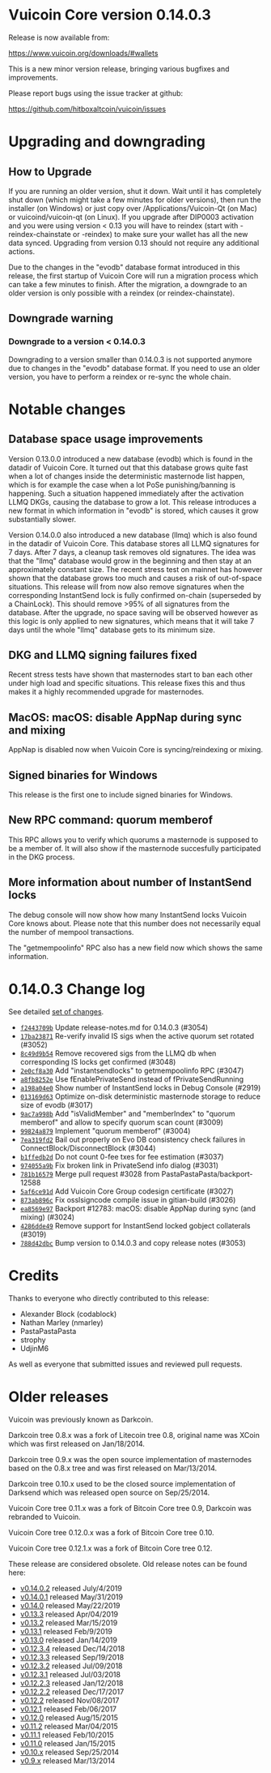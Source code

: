 Vuicoin Core version 0.14.0.3
==========================

Release is now available from:

  <https://www.vuicoin.org/downloads/#wallets>

This is a new minor version release, bringing various bugfixes and improvements.

Please report bugs using the issue tracker at github:

  <https://github.com/hitboxaltcoin/vuicoin/issues>


Upgrading and downgrading
=========================

How to Upgrade
--------------

If you are running an older version, shut it down. Wait until it has completely
shut down (which might take a few minutes for older versions), then run the
installer (on Windows) or just copy over /Applications/Vuicoin-Qt (on Mac) or
vuicoind/vuicoin-qt (on Linux). If you upgrade after DIP0003 activation and you were
using version < 0.13 you will have to reindex (start with -reindex-chainstate
or -reindex) to make sure your wallet has all the new data synced. Upgrading from
version 0.13 should not require any additional actions.

Due to the changes in the "evodb" database format introduced in this release, the
first startup of Vuicoin Core will run a migration process which can take a few minutes
to finish. After the migration, a downgrade to an older version is only possible with
a reindex (or reindex-chainstate).

Downgrade warning
-----------------

### Downgrade to a version < 0.14.0.3

Downgrading to a version smaller than 0.14.0.3 is not supported anymore due to changes
in the "evodb" database format. If you need to use an older version, you have to perform
a reindex or re-sync the whole chain.

Notable changes
===============

Database space usage improvements
--------------------------------
Version 0.13.0.0 introduced a new database (evodb) which is found in the datadir of Vuicoin Core. It turned
out that this database grows quite fast when a lot of changes inside the deterministic masternode list happen,
which is for example the case when a lot PoSe punishing/banning is happening. Such a situation happened
immediately after the activation LLMQ DKGs, causing the database to grow a lot. This release introduces
a new format in which information in "evodb" is stored, which causes it grow substantially slower.  

Version 0.14.0.0 also introduced a new database (llmq) which is also found in the datadir of Vuicoin Core.
This database stores all LLMQ signatures for 7 days. After 7 days, a cleanup task removes old signatures.
The idea was that the "llmq" database would grow in the beginning and then stay at an approximately constant
size. The recent stress test on mainnet has however shown that the database grows too much and causes a risk
of out-of-space situations. This release will from now also remove signatures when the corresponding InstantSend
lock is fully confirmed on-chain (superseded by a ChainLock). This should remove >95% of all signatures from
the database. After the upgrade, no space saving will be observed however as this logic is only applied to new
signatures, which means that it will take 7 days until the whole "llmq" database gets to its minimum size.

DKG and LLMQ signing failures fixed
-----------------------------------
Recent stress tests have shown that masternodes start to ban each other under high load and specific situations.
This release fixes this and thus makes it a highly recommended upgrade for masternodes.

MacOS: macOS: disable AppNap during sync and mixing
---------------------------------------------------
AppNap is disabled now when Vuicoin Core is syncing/reindexing or mixing.

Signed binaries for Windows
---------------------------
This release is the first one to include signed binaries for Windows.

New RPC command: quorum memberof <proTxHash>
--------------------------------------------
This RPC allows you to verify which quorums a masternode is supposed to be a member of. It will also show
if the masternode succesfully participated in the DKG process.

More information about number of InstantSend locks
--------------------------------------------------
The debug console will now show how many InstantSend locks Vuicoin Core knows about. Please note that this number
does not necessarily equal the number of mempool transactions.

The "getmempoolinfo" RPC also has a new field now which shows the same information.

0.14.0.3 Change log
===================

See detailed [set of changes](https://github.com/hitboxaltcoin/vuicoin/compare/v0.14.0.2...hitboxaltcoin:v0.14.0.3).

- [`f2443709b`](https://github.com/hitboxaltcoin/vuicoin/commit/f2443709b) Update release-notes.md for 0.14.0.3 (#3054)
- [`17ba23871`](https://github.com/hitboxaltcoin/vuicoin/commit/17ba23871) Re-verify invalid IS sigs when the active quorum set rotated (#3052)
- [`8c49d9b54`](https://github.com/hitboxaltcoin/vuicoin/commit/8c49d9b54) Remove recovered sigs from the LLMQ db when corresponding IS locks get confirmed (#3048)
- [`2e0cf8a30`](https://github.com/hitboxaltcoin/vuicoin/commit/2e0cf8a30) Add "instantsendlocks" to getmempoolinfo RPC (#3047)
- [`a8fb8252e`](https://github.com/hitboxaltcoin/vuicoin/commit/a8fb8252e) Use fEnablePrivateSend instead of fPrivateSendRunning
- [`a198a04e0`](https://github.com/hitboxaltcoin/vuicoin/commit/a198a04e0) Show number of InstantSend locks in Debug Console (#2919)
- [`013169d63`](https://github.com/hitboxaltcoin/vuicoin/commit/013169d63) Optimize on-disk deterministic masternode storage to reduce size of evodb (#3017)
- [`9ac7a998b`](https://github.com/hitboxaltcoin/vuicoin/commit/9ac7a998b) Add "isValidMember" and "memberIndex" to "quorum memberof" and allow to specify quorum scan count (#3009)
- [`99824a879`](https://github.com/hitboxaltcoin/vuicoin/commit/99824a879) Implement "quorum memberof" (#3004)
- [`7ea319fd2`](https://github.com/hitboxaltcoin/vuicoin/commit/7ea319fd2) Bail out properly on Evo DB consistency check failures in ConnectBlock/DisconnectBlock (#3044)
- [`b1ffedb2d`](https://github.com/hitboxaltcoin/vuicoin/commit/b1ffedb2d) Do not count 0-fee txes for fee estimation (#3037)
- [`974055a9b`](https://github.com/hitboxaltcoin/vuicoin/commit/974055a9b) Fix broken link in PrivateSend info dialog (#3031)
- [`781b16579`](https://github.com/hitboxaltcoin/vuicoin/commit/781b16579) Merge pull request #3028 from PastaPastaPasta/backport-12588
- [`5af6ce91d`](https://github.com/hitboxaltcoin/vuicoin/commit/5af6ce91d) Add Vuicoin Core Group codesign certificate (#3027)
- [`873ab896c`](https://github.com/hitboxaltcoin/vuicoin/commit/873ab896c) Fix osslsigncode compile issue in gitian-build (#3026)
- [`ea8569e97`](https://github.com/hitboxaltcoin/vuicoin/commit/ea8569e97) Backport #12783: macOS: disable AppNap during sync (and mixing) (#3024)
- [`4286dde49`](https://github.com/hitboxaltcoin/vuicoin/commit/4286dde49) Remove support for InstantSend locked gobject collaterals (#3019)
- [`788d42dbc`](https://github.com/hitboxaltcoin/vuicoin/commit/788d42dbc) Bump version to 0.14.0.3 and copy release notes (#3053)

Credits
=======

Thanks to everyone who directly contributed to this release:

- Alexander Block (codablock)
- Nathan Marley (nmarley)
- PastaPastaPasta
- strophy
- UdjinM6

As well as everyone that submitted issues and reviewed pull requests.

Older releases
==============

Vuicoin was previously known as Darkcoin.

Darkcoin tree 0.8.x was a fork of Litecoin tree 0.8, original name was XCoin
which was first released on Jan/18/2014.

Darkcoin tree 0.9.x was the open source implementation of masternodes based on
the 0.8.x tree and was first released on Mar/13/2014.

Darkcoin tree 0.10.x used to be the closed source implementation of Darksend
which was released open source on Sep/25/2014.

Vuicoin Core tree 0.11.x was a fork of Bitcoin Core tree 0.9,
Darkcoin was rebranded to Vuicoin.

Vuicoin Core tree 0.12.0.x was a fork of Bitcoin Core tree 0.10.

Vuicoin Core tree 0.12.1.x was a fork of Bitcoin Core tree 0.12.

These release are considered obsolete. Old release notes can be found here:

- [v0.14.0.2](https://github.com/hitboxaltcoin/vuicoin/blob/master/doc/release-notes/vuicoin/release-notes-0.14.0.2.md) released July/4/2019
- [v0.14.0.1](https://github.com/hitboxaltcoin/vuicoin/blob/master/doc/release-notes/vuicoin/release-notes-0.14.0.1.md) released May/31/2019
- [v0.14.0](https://github.com/hitboxaltcoin/vuicoin/blob/master/doc/release-notes/vuicoin/release-notes-0.14.0.md) released May/22/2019
- [v0.13.3](https://github.com/hitboxaltcoin/vuicoin/blob/master/doc/release-notes/vuicoin/release-notes-0.13.3.md) released Apr/04/2019
- [v0.13.2](https://github.com/hitboxaltcoin/vuicoin/blob/master/doc/release-notes/vuicoin/release-notes-0.13.2.md) released Mar/15/2019
- [v0.13.1](https://github.com/hitboxaltcoin/vuicoin/blob/master/doc/release-notes/vuicoin/release-notes-0.13.1.md) released Feb/9/2019
- [v0.13.0](https://github.com/hitboxaltcoin/vuicoin/blob/master/doc/release-notes/vuicoin/release-notes-0.13.0.md) released Jan/14/2019
- [v0.12.3.4](https://github.com/hitboxaltcoin/vuicoin/blob/master/doc/release-notes/vuicoin/release-notes-0.12.3.4.md) released Dec/14/2018
- [v0.12.3.3](https://github.com/hitboxaltcoin/vuicoin/blob/master/doc/release-notes/vuicoin/release-notes-0.12.3.3.md) released Sep/19/2018
- [v0.12.3.2](https://github.com/hitboxaltcoin/vuicoin/blob/master/doc/release-notes/vuicoin/release-notes-0.12.3.2.md) released Jul/09/2018
- [v0.12.3.1](https://github.com/hitboxaltcoin/vuicoin/blob/master/doc/release-notes/vuicoin/release-notes-0.12.3.1.md) released Jul/03/2018
- [v0.12.2.3](https://github.com/hitboxaltcoin/vuicoin/blob/master/doc/release-notes/vuicoin/release-notes-0.12.2.3.md) released Jan/12/2018
- [v0.12.2.2](https://github.com/hitboxaltcoin/vuicoin/blob/master/doc/release-notes/vuicoin/release-notes-0.12.2.2.md) released Dec/17/2017
- [v0.12.2](https://github.com/hitboxaltcoin/vuicoin/blob/master/doc/release-notes/vuicoin/release-notes-0.12.2.md) released Nov/08/2017
- [v0.12.1](https://github.com/hitboxaltcoin/vuicoin/blob/master/doc/release-notes/vuicoin/release-notes-0.12.1.md) released Feb/06/2017
- [v0.12.0](https://github.com/hitboxaltcoin/vuicoin/blob/master/doc/release-notes/vuicoin/release-notes-0.12.0.md) released Aug/15/2015
- [v0.11.2](https://github.com/hitboxaltcoin/vuicoin/blob/master/doc/release-notes/vuicoin/release-notes-0.11.2.md) released Mar/04/2015
- [v0.11.1](https://github.com/hitboxaltcoin/vuicoin/blob/master/doc/release-notes/vuicoin/release-notes-0.11.1.md) released Feb/10/2015
- [v0.11.0](https://github.com/hitboxaltcoin/vuicoin/blob/master/doc/release-notes/vuicoin/release-notes-0.11.0.md) released Jan/15/2015
- [v0.10.x](https://github.com/hitboxaltcoin/vuicoin/blob/master/doc/release-notes/vuicoin/release-notes-0.10.0.md) released Sep/25/2014
- [v0.9.x](https://github.com/hitboxaltcoin/vuicoin/blob/master/doc/release-notes/vuicoin/release-notes-0.9.0.md) released Mar/13/2014

